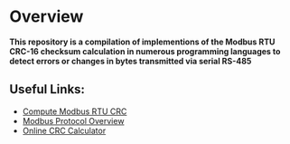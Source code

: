 # Overview

**This repository is a compilation of implementions of the Modbus RTU CRC-16 checksum calculation in numerous programming languages to detect errors or changes in bytes transmitted via serial RS-485**

## Useful Links:

* [Compute Modbus RTU CRC](https://ctlsys.com/support/how_to_compute_the_modbus_rtu_message_crc/)
* [Modbus Protocol Overview](https://www.modbustools.com/modbus.html)
* [Online CRC Calculator](www.sunshine2k.de/coding/javascript/crc/crc_js.html)
